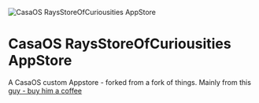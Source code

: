 
![CasaOS RaysStoreOfCuriousities AppStore](https://raw.githubusercontent.com/coetzeer/CasaOS-RaysStoreOfCuriosities-AppStore/main/banner.png)

# CasaOS RaysStoreOfCuriousities AppStore


A CasaOS custom Appstore - forked from a fork of things. Mainly from this [guy - buy him a coffee](https://www.buymeacoffee.com/wisdomsky)


